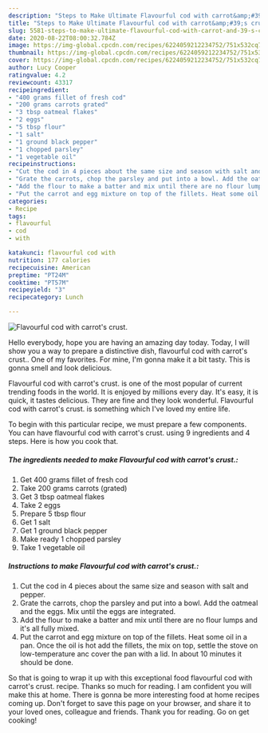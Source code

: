 ```yaml
---
description: "Steps to Make Ultimate Flavourful cod with carrot&amp;#39;s crust."
title: "Steps to Make Ultimate Flavourful cod with carrot&amp;#39;s crust."
slug: 5581-steps-to-make-ultimate-flavourful-cod-with-carrot-and-39-s-crust
date: 2020-08-22T08:00:32.784Z
image: https://img-global.cpcdn.com/recipes/6224059212234752/751x532cq70/flavourful-cod-with-carrots-crust-recipe-main-photo.jpg
thumbnail: https://img-global.cpcdn.com/recipes/6224059212234752/751x532cq70/flavourful-cod-with-carrots-crust-recipe-main-photo.jpg
cover: https://img-global.cpcdn.com/recipes/6224059212234752/751x532cq70/flavourful-cod-with-carrots-crust-recipe-main-photo.jpg
author: Lucy Cooper
ratingvalue: 4.2
reviewcount: 43317
recipeingredient:
- "400 grams fillet of fresh cod"
- "200 grams carrots grated"
- "3 tbsp oatmeal flakes"
- "2 eggs"
- "5 tbsp flour"
- "1 salt"
- "1 ground black pepper"
- "1 chopped parsley"
- "1 vegetable oil"
recipeinstructions:
- "Cut the cod in 4 pieces about the same size and season with salt and pepper."
- "Grate the carrots, chop the parsley and put into a bowl. Add the oatmeal and the eggs. Mix until the eggs are integrated."
- "Add the flour to make a batter and mix until there are no flour lumps and it&#39;s all fully mixed."
- "Put the carrot and egg mixture on top of the fillets. Heat some oil in a pan. Once the oil is hot add the fillets, the mix on top, settle the stove on low-temperature anc cover the pan with a lid. In about 10 minutes it should be done."
categories:
- Recipe
tags:
- flavourful
- cod
- with

katakunci: flavourful cod with 
nutrition: 177 calories
recipecuisine: American
preptime: "PT24M"
cooktime: "PT57M"
recipeyield: "3"
recipecategory: Lunch

---
```



![Flavourful cod with carrot&#39;s crust.](https://img-global.cpcdn.com/recipes/6224059212234752/751x532cq70/flavourful-cod-with-carrots-crust-recipe-main-photo.jpg)

Hello everybody, hope you are having an amazing day today. Today, I will show you a way to prepare a distinctive dish, flavourful cod with carrot&#39;s crust.. One of my favorites. For mine, I'm gonna make it a bit tasty. This is gonna smell and look delicious.

Flavourful cod with carrot&#39;s crust. is one of the most popular of current trending foods in the world. It is enjoyed by millions every day. It's easy, it is quick, it tastes delicious. They are fine and they look wonderful. Flavourful cod with carrot&#39;s crust. is something which I've loved my entire life.




To begin with this particular recipe, we must prepare a few components. You can have flavourful cod with carrot&#39;s crust. using 9 ingredients and 4 steps. Here is how you cook that.

<!--inarticleads1-->

##### The ingredients needed to make Flavourful cod with carrot&#39;s crust.:

1. Get 400 grams fillet of fresh cod
1. Take 200 grams carrots (grated)
1. Get 3 tbsp oatmeal flakes
1. Take 2 eggs
1. Prepare 5 tbsp flour
1. Get 1 salt
1. Get 1 ground black pepper
1. Make ready 1 chopped parsley
1. Take 1 vegetable oil




<!--inarticleads2-->

##### Instructions to make Flavourful cod with carrot&#39;s crust.:

1. Cut the cod in 4 pieces about the same size and season with salt and pepper.
1. Grate the carrots, chop the parsley and put into a bowl. Add the oatmeal and the eggs. Mix until the eggs are integrated.
1. Add the flour to make a batter and mix until there are no flour lumps and it&#39;s all fully mixed.
1. Put the carrot and egg mixture on top of the fillets. Heat some oil in a pan. Once the oil is hot add the fillets, the mix on top, settle the stove on low-temperature anc cover the pan with a lid. In about 10 minutes it should be done.




So that is going to wrap it up with this exceptional food flavourful cod with carrot&#39;s crust. recipe. Thanks so much for reading. I am confident you will make this at home. There is gonna be more interesting food at home recipes coming up. Don't forget to save this page on your browser, and share it to your loved ones, colleague and friends. Thank you for reading. Go on get cooking!
